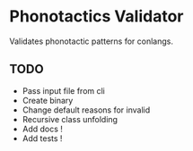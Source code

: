 # Phonotactics Validator

Validates phonotactic patterns for conlangs.

## TODO

- Pass input file from cli
- Create binary
- Change default reasons for invalid
- Recursive class unfolding
- Add docs !
- Add tests !
